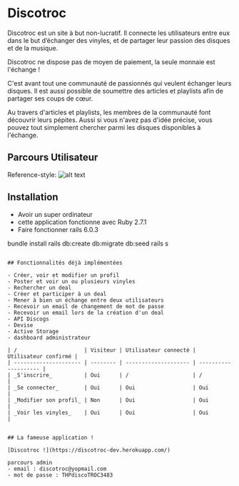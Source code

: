 # Discotroc

Discotroc est un site à but non-lucratif. Il connecte les utilisateurs entre eux dans le but d’échanger des vinyles, et de partager leur passion des disques et de la musique.

Discotroc ne dispose pas de moyen de paiement, la seule monnaie est l'échange !

C'est avant tout une communauté de passionnés qui veulent échanger leurs disques. Il est aussi possible de soumettre des articles et playlists afin de partager ses coups de cœur.

Au travers d'articles et playlists, les membres de la communauté font découvrir leurs pépites. Aussi si vous n'avez pas d'idée précise, vous pouvez tout simplement chercher parmi les disques disponibles à l'échange.

## Parcours Utilisateur

[img]: https://media.lactualite.com/2016/06/Vinyle-768x432.jpg "Super vinyle"

Reference-style:
![alt text][img]

## Installation

- Avoir un super ordinateur
- cette application fonctionne avec Ruby 2.7.1
- Faire fonctionner rails 6.0.3

bundle install
rails db:create db:migrate db:seed
rails s

```

## Fonctionnalités déjà implémentées

- Créer, voir et modifier un profil
- Poster et voir un ou plusieurs vinyles
- Rechercher un deal
- Créer et participer à un deal
- Mener à bien un échange entre deux utilisateurs
- Recevoir un email de changement de mot de passe
- Recevoir un email lors de la création d'un deal
- API Discogs
- Devise
- Active Storage
- dashboard administrateur

| /                     | Visiteur | Utilisateur connecté | Utilisateur confirmé |
| --------------------- | -------- | -------------------- | -------------------- |
| _S'inscrire_          | Oui      | /                    | /                    |
| _Se connecter_        | Oui      | Oui                  | Oui                  |
| _Modifier son profil_ | Non      | Oui                  | Oui                  |
| _Voir les vinyles_    | Oui      | Oui                  | Oui                  |


## La fameuse application !

[Discotroc !](https://discotroc-dev.herokuapp.com/)

parcours admin
- email : discotroc@yopmail.com
- mot de passe : THPdiscoTROC3483

```
